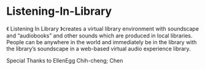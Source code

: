 # Listening-In-Library

《 Listening In Library 》creates a virtual library environment with soundscape and “audiobooks” and other sounds which are produced in local libraries. People can be anywhere in the world and immediately be in the library with the library’s soundscape in a web-based virtual audio experience library.

Special Thanks to EllenEgg Chih-cheng; Chen
